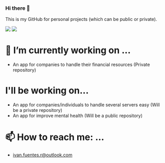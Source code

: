 ### Hi there 👋 

This is my GitHub for personal projects (which can be public or private). 

<img src="https://api.codiga.io/project/29683/score/svg"> <img src="https://api.codiga.io/project/29683/status/svg">

# 🔭 I’m currently working on ...
- An app for companies to handle their financial resources (Private repository)

# I'll be working on...
- An app for companies/individuals to handle several servers easy (Will be a private repository)
- An app for improve mental health (Will be a public repository)

# 📫 How to reach me: ...
- ivan.fuentes.r@outlook.com

<!--
**IvanFuentesR/IvanFuentesR** is a ✨ _special_ ✨ repository because its `README.md` (this file) appears on your GitHub profile.

Here are some ideas to get you started:

- 🔭 I’m currently working on ...
- 🌱 I’m currently learning ...
- 👯 I’m looking to collaborate on ...
- 🤔 I’m looking for help with ...
- 💬 Ask me about ...
- 📫 How to reach me: ...
- 😄 Pronouns: ...
- ⚡ Fun fact: ...
-->
